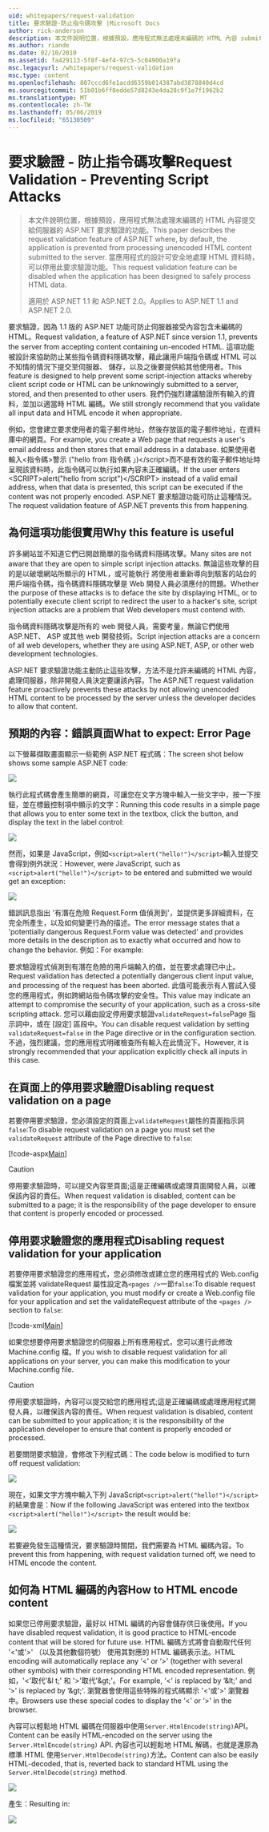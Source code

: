 ```yaml
---
uid: whitepapers/request-validation
title: 要求驗證-防止指令碼攻擊 |Microsoft Docs
author: rick-anderson
description: 本文件說明位置，根據預設，應用程式無法處理未編碼的 HTML 內容 submitt 的 ASP.NET 要求驗證的功能...
ms.author: riande
ms.date: 02/10/2010
ms.assetid: fa429113-5f8f-4ef4-97c5-5c04900a19fa
msc.legacyurl: /whitepapers/request-validation
msc.type: content
ms.openlocfilehash: 807cccd6fe1acdd6359b014387abd3878840d4cd
ms.sourcegitcommit: 51b01b6ff8edde57d8243e4da28c9f1e7f1962b2
ms.translationtype: MT
ms.contentlocale: zh-TW
ms.lasthandoff: 05/06/2019
ms.locfileid: "65130509"
---
```

# <a name="request-validation---preventing-script-attacks"></a><span data-ttu-id="06492-103">要求驗證 - 防止指令碼攻擊</span><span class="sxs-lookup"><span data-stu-id="06492-103">Request Validation - Preventing Script Attacks</span></span>

> <span data-ttu-id="06492-104">本文件說明位置，根據預設，應用程式無法處理未編碼的 HTML 內容提交給伺服器的 ASP.NET 要求驗證的功能。</span><span class="sxs-lookup"><span data-stu-id="06492-104">This paper describes the request validation feature of ASP.NET where, by default, the application is prevented from processing unencoded HTML content submitted to the server.</span></span> <span data-ttu-id="06492-105">當應用程式的設計可安全地處理 HTML 資料時，可以停用此要求驗證功能。</span><span class="sxs-lookup"><span data-stu-id="06492-105">This request validation feature can be disabled when the application has been designed to safely process HTML data.</span></span>
> 
> <span data-ttu-id="06492-106">適用於 ASP.NET 1.1 和 ASP.NET 2.0。</span><span class="sxs-lookup"><span data-stu-id="06492-106">Applies to ASP.NET 1.1 and ASP.NET 2.0.</span></span>

<span data-ttu-id="06492-107">要求驗證，因為 1.1 版的 ASP.NET 功能可防止伺服器接受內容包含未編碼的 HTML。</span><span class="sxs-lookup"><span data-stu-id="06492-107">Request validation, a feature of ASP.NET since version 1.1, prevents the server from accepting content containing un-encoded HTML.</span></span> <span data-ttu-id="06492-108">這項功能被設計來協助防止某些指令碼資料隱碼攻擊，藉此讓用戶端指令碼或 HTML 可以不知情的情況下提交至伺服器、 儲存，以及之後要提供給其他使用者。</span><span class="sxs-lookup"><span data-stu-id="06492-108">This feature is designed to help prevent some script-injection attacks whereby client script code or HTML can be unknowingly submitted to a server, stored, and then presented to other users.</span></span> <span data-ttu-id="06492-109">我們仍強烈建議驗證所有輸入的資料，並加以適當時 HTML 編碼。</span><span class="sxs-lookup"><span data-stu-id="06492-109">We still strongly recommend that you validate all input data and HTML encode it when appropriate.</span></span>

<span data-ttu-id="06492-110">例如，您會建立要求使用者的電子郵件地址，然後存放區的電子郵件地址，在資料庫中的網頁。</span><span class="sxs-lookup"><span data-stu-id="06492-110">For example, you create a Web page that requests a user's email address and then stores that email address in a database.</span></span> <span data-ttu-id="06492-111">如果使用者輸入&lt;指令碼&gt;警示 ("hello from 指令碼 」)&lt;/script&gt;而不是有效的電子郵件地址時呈現該資料時，此指令碼可以執行如果內容未正確編碼。</span><span class="sxs-lookup"><span data-stu-id="06492-111">If the user enters &lt;SCRIPT&gt;alert("hello from script")&lt;/SCRIPT&gt; instead of a valid email address, when that data is presented, this script can be executed if the content was not properly encoded.</span></span> <span data-ttu-id="06492-112">ASP.NET 要求驗證功能可防止這種情況。</span><span class="sxs-lookup"><span data-stu-id="06492-112">The request validation feature of ASP.NET prevents this from happening.</span></span>

## <a name="why-this-feature-is-useful"></a><span data-ttu-id="06492-113">為何這項功能很實用</span><span class="sxs-lookup"><span data-stu-id="06492-113">Why this feature is useful</span></span>

<span data-ttu-id="06492-114">許多網站並不知道它們已開啟簡單的指令碼資料隱碼攻擊。</span><span class="sxs-lookup"><span data-stu-id="06492-114">Many sites are not aware that they are open to simple script injection attacks.</span></span> <span data-ttu-id="06492-115">無論這些攻擊的目的是以破壞網站所顯示的 HTML，或可能執行 將使用者重新導向到駭客的站台的用戶端指令碼，指令碼資料隱碼攻擊是 Web 開發人員必須應付的問題。</span><span class="sxs-lookup"><span data-stu-id="06492-115">Whether the purpose of these attacks is to deface the site by displaying HTML, or to potentially execute client script to redirect the user to a hacker's site, script injection attacks are a problem that Web developers must contend with.</span></span>

<span data-ttu-id="06492-116">指令碼資料隱碼攻擊是所有的 web 開發人員，需要考量，無論它們使用 ASP.NET、 ASP 或其他 web 開發技術。</span><span class="sxs-lookup"><span data-stu-id="06492-116">Script injection attacks are a concern of all web developers, whether they are using ASP.NET, ASP, or other web development technologies.</span></span>

<span data-ttu-id="06492-117">ASP.NET 要求驗證功能主動防止這些攻擊，方法不是允許未編碼的 HTML 內容，處理伺服器，除非開發人員決定要讓該內容。</span><span class="sxs-lookup"><span data-stu-id="06492-117">The ASP.NET request validation feature proactively prevents these attacks by not allowing unencoded HTML content to be processed by the server unless the developer decides to allow that content.</span></span>

## <a name="what-to-expect-error-page"></a><span data-ttu-id="06492-118">預期的內容：錯誤頁面</span><span class="sxs-lookup"><span data-stu-id="06492-118">What to expect: Error Page</span></span>

<span data-ttu-id="06492-119">以下螢幕擷取畫面顯示一些範例 ASP.NET 程式碼：</span><span class="sxs-lookup"><span data-stu-id="06492-119">The screen shot below shows some sample ASP.NET code:</span></span>

![](request-validation/_static/image1.png)

<span data-ttu-id="06492-120">執行此程式碼會產生簡單的網頁，可讓您在文字方塊中輸入一些文字中，按一下按鈕，並在標籤控制項中顯示的文字：</span><span class="sxs-lookup"><span data-stu-id="06492-120">Running this code results in a simple page that allows you to enter some text in the textbox, click the button, and display the text in the label control:</span></span>

![](request-validation/_static/image2.png)

<span data-ttu-id="06492-121">然而，如果是 JavaScript，例如`<script>alert("hello!")</script>`輸入並提交會得到例外狀況：</span><span class="sxs-lookup"><span data-stu-id="06492-121">However, were JavaScript, such as `<script>alert("hello!")</script>` to be entered and submitted we would get an exception:</span></span>

![](request-validation/_static/image3.png)

<span data-ttu-id="06492-122">錯誤訊息指出 '有潛在危險 Request.Form 值偵測到'，並提供更多詳細資料，在完全所產生，以及如何變更行為的描述。</span><span class="sxs-lookup"><span data-stu-id="06492-122">The error message states that a 'potentially dangerous Request.Form value was detected' and provides more details in the description as to exactly what occurred and how to change the behavior.</span></span> <span data-ttu-id="06492-123">例如：</span><span class="sxs-lookup"><span data-stu-id="06492-123">For example:</span></span>

<span data-ttu-id="06492-124">要求驗證程式偵測到有潛在危險的用戶端輸入的值，並在要求處理已中止。</span><span class="sxs-lookup"><span data-stu-id="06492-124">Request validation has detected a potentially dangerous client input value, and processing of the request has been aborted.</span></span> <span data-ttu-id="06492-125">此值可能表示有人嘗試入侵您的應用程式，例如跨網站指令碼攻擊的安全性。</span><span class="sxs-lookup"><span data-stu-id="06492-125">This value may indicate an attempt to compromise the security of your application, such as a cross-site scripting attack.</span></span> <span data-ttu-id="06492-126">您可以藉由設定停用要求驗證`validateRequest=false`Page 指示詞中，或在 [設定] 區段中。</span><span class="sxs-lookup"><span data-stu-id="06492-126">You can disable request validation by setting `validateRequest=false` in the Page directive or in the configuration section.</span></span> <span data-ttu-id="06492-127">不過，強烈建議，您的應用程式明確檢查所有輸入在此情況下。</span><span class="sxs-lookup"><span data-stu-id="06492-127">However, it is strongly recommended that your application explicitly check all inputs in this case.</span></span>

## <a name="disabling-request-validation-on-a-page"></a><span data-ttu-id="06492-128">在頁面上的停用要求驗證</span><span class="sxs-lookup"><span data-stu-id="06492-128">Disabling request validation on a page</span></span>

<span data-ttu-id="06492-129">若要停用要求驗證，您必須設定的頁面上`validateRequest`屬性的頁面指示詞`false`:</span><span class="sxs-lookup"><span data-stu-id="06492-129">To disable request validation on a page you must set the `validateRequest` attribute of the Page directive to `false`:</span></span>

[!code-aspx[Main](request-validation/samples/sample1.aspx)]

> [!CAUTION]
> <span data-ttu-id="06492-130">停用要求驗證時，可以提交內容至頁面;這是正確編碼或處理頁面開發人員，以確保該內容的責任。</span><span class="sxs-lookup"><span data-stu-id="06492-130">When request validation is disabled, content can be submitted to a page; it is the responsibility of the page developer to ensure that content is properly encoded or processed.</span></span>

## <a name="disabling-request-validation-for-your-application"></a><span data-ttu-id="06492-131">停用要求驗證您的應用程式</span><span class="sxs-lookup"><span data-stu-id="06492-131">Disabling request validation for your application</span></span>

<span data-ttu-id="06492-132">若要停用要求驗證您的應用程式，您必須修改或建立您的應用程式的 Web.config 檔案並將 validateRequest 屬性設定為`<pages />`一節`false`:</span><span class="sxs-lookup"><span data-stu-id="06492-132">To disable request validation for your application, you must modify or create a Web.config file for your application and set the validateRequest attribute of the `<pages />` section to `false`:</span></span>

[!code-xml[Main](request-validation/samples/sample2.xml)]

<span data-ttu-id="06492-133">如果您想要停用要求驗證您的伺服器上所有應用程式，您可以進行此修改 Machine.config 檔。</span><span class="sxs-lookup"><span data-stu-id="06492-133">If you wish to disable request validation for all applications on your server, you can make this modification to your Machine.config file.</span></span>

> [!CAUTION]
> <span data-ttu-id="06492-134">停用要求驗證時，內容可以提交給您的應用程式;這是正確編碼或處理應用程式開發人員，以確保該內容的責任。</span><span class="sxs-lookup"><span data-stu-id="06492-134">When request validation is disabled, content can be submitted to your application; it is the responsibility of the application developer to ensure that content is properly encoded or processed.</span></span>

<span data-ttu-id="06492-135">若要關閉要求驗證，會修改下列程式碼：</span><span class="sxs-lookup"><span data-stu-id="06492-135">The code below is modified to turn off request validation:</span></span>

![](request-validation/_static/image4.png)

<span data-ttu-id="06492-136">現在，如果文字方塊中輸入下列 JavaScript`<script>alert("hello!")</script>`的結果會是：</span><span class="sxs-lookup"><span data-stu-id="06492-136">Now if the following JavaScript was entered into the textbox `<script>alert("hello!")</script>` the result would be:</span></span>

![](request-validation/_static/image5.png)

<span data-ttu-id="06492-137">若要避免發生這種情況，要求驗證時關閉，我們需要為 HTML 編碼內容。</span><span class="sxs-lookup"><span data-stu-id="06492-137">To prevent this from happening, with request validation turned off, we need to HTML encode the content.</span></span>

## <a name="how-to-html-encode-content"></a><span data-ttu-id="06492-138">如何為 HTML 編碼的內容</span><span class="sxs-lookup"><span data-stu-id="06492-138">How to HTML encode content</span></span>

<span data-ttu-id="06492-139">如果您已停用要求驗證，最好以 HTML 編碼的內容會儲存供日後使用。</span><span class="sxs-lookup"><span data-stu-id="06492-139">If you have disabled request validation, it is good practice to HTML-encode content that will be stored for future use.</span></span> <span data-ttu-id="06492-140">HTML 編碼方式將會自動取代任何 '&lt;'或'&gt;' （以及其他數個符號） 使用其對應的 HTML 編碼表示法。</span><span class="sxs-lookup"><span data-stu-id="06492-140">HTML encoding will automatically replace any ‘&lt;' or ‘&gt;' (together with several other symbols) with their corresponding HTML encoded representation.</span></span> <span data-ttu-id="06492-141">例如，'&lt;'取代'&amp;l t;' 和 '&gt;'取代'&amp;gt;'。</span><span class="sxs-lookup"><span data-stu-id="06492-141">For example, ‘&lt;' is replaced by ‘&amp;lt;' and ‘&gt;' is replaced by ‘&amp;gt;'.</span></span> <span data-ttu-id="06492-142">瀏覽器會使用這些特殊的程式碼顯示 '&lt;'或'&gt;' 瀏覽器中。</span><span class="sxs-lookup"><span data-stu-id="06492-142">Browsers use these special codes to display the ‘&lt;' or ‘&gt;' in the browser.</span></span>

<span data-ttu-id="06492-143">內容可以輕鬆地 HTML 編碼在伺服器中使用`Server.HtmlEncode(string)`API。</span><span class="sxs-lookup"><span data-stu-id="06492-143">Content can be easily HTML-encoded on the server using the `Server.HtmlEncode(string)` API.</span></span> <span data-ttu-id="06492-144">內容也可以輕鬆地 HTML 解碼，也就是還原為標準 HTML 使用`Server.HtmlDecode(string)`方法。</span><span class="sxs-lookup"><span data-stu-id="06492-144">Content can also be easily HTML-decoded, that is, reverted back to standard HTML using the `Server.HtmlDecode(string)` method.</span></span>

![](request-validation/_static/image6.png)

<span data-ttu-id="06492-145">產生：</span><span class="sxs-lookup"><span data-stu-id="06492-145">Resulting in:</span></span>

![](request-validation/_static/image7.png)
